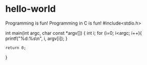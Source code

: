 # hello-world
Programming is fun!
Programming in C is fun!
#include<stdio.h>

int main(int argc, char const *argv[]) {
	int i;
	for (i=0; i<argc; i++){
		printf("%d:%s\n", i, argv[i]);
	}
	
	return 0;
} 

